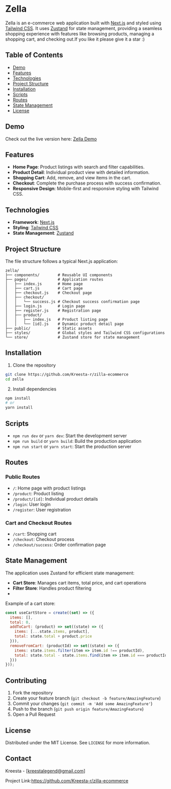 # Zella

Zella is an e-commerce web application built with [Next.js](https://nextjs.org/) and styled using [Tailwind CSS](https://tailwindcss.com/). It uses [Zustand](https://github.com/pmndrs/zustand) for state management, providing a seamless shopping experience with features like browsing products, managing a shopping cart, and checking out.If you like it please give it a star :)

## Table of Contents
- [Demo](#demo)
- [Features](#features)
- [Technologies](#technologies)
- [Project Structure](#project-structure)
- [Installation](#installation)
- [Scripts](#scripts)
- [Routes](#routes)
- [State Management](#state-management)
- [License](#license)

## Demo
Check out the live version here: [Zella Demo](https://zilla-nu.vercel.app/)

## Features
- **Home Page**: Product listings with search and filter capabilities.
- **Product Detail**: Individual product view with detailed information.
- **Shopping Cart**: Add, remove, and view items in the cart.
- **Checkout**: Complete the purchase process with success confirmation.
- **Responsive Design**: Mobile-first and responsive styling with Tailwind CSS.

## Technologies
- **Framework**: [Next.js](https://nextjs.org/)
- **Styling**: [Tailwind CSS](https://tailwindcss.com/)
- **State Management**: [Zustand](https://github.com/pmndrs/zustand)

## Project Structure
The file structure follows a typical Next.js application:

```plaintext
zella/
├── components/        # Reusable UI components
├── pages/             # Application routes
│   ├── index.js       # Home page
│   ├── cart.js        # Cart page
│   ├── checkout.js    # Checkout page
│   ├── checkout/
│   │   └── success.js # Checkout success confirmation page
│   ├── login.js       # Login page
│   ├── register.js    # Registration page
│   ├── product/
│   │   ├── index.js   # Product listing page
│   │   └── [id].js    # Dynamic product detail page
├── public/            # Static assets
├── styles/            # Global styles and Tailwind CSS configurations
└── store/             # Zustand store for state management
```

## Installation

1. Clone the repository
```bash
git clone https://github.com/Kreesta-r/zilla-ecommerce
cd zella
```

2. Install dependencies
```bash
npm install
# or
yarn install
```

## Scripts

- `npm run dev` or `yarn dev`: Start the development server
- `npm run build` or `yarn build`: Build the production application
- `npm run start` or `yarn start`: Start the production server


## Routes

### Public Routes
- `/`: Home page with product listings
- `/product`: Product listing
- `/product/[id]`: Individual product details
- `/login`: User login
- `/register`: User registration

### Cart and Checkout Routes
- `/cart`: Shopping cart
- `/checkout`: Checkout process
- `/checkout/success`: Order confirmation page

## State Management

The application uses Zustand for efficient state management:

- **Cart Store**: Manages cart items, total price, and cart operations
- **Filter Store**: Handles product filtering
-

Example of a cart store:
```javascript
const useCartStore = create((set) => ({
  items: [],
  total: 0,
  addToCart: (product) => set((state) => ({
    items: [...state.items, product],
    total: state.total + product.price
  })),
  removeFromCart: (productId) => set((state) => ({
    items: state.items.filter(item => item.id !== productId),
    total: state.total - state.items.find(item => item.id === productId).price
  }))
}));
```

## Contributing

1. Fork the repository
2. Create your feature branch (`git checkout -b feature/AmazingFeature`)
3. Commit your changes (`git commit -m 'Add some AmazingFeature'`)
4. Push to the branch (`git push origin feature/AmazingFeature`)
5. Open a Pull Request

## License

Distributed under the MIT License. See `LICENSE` for more information.

## Contact

Kreesta - [kreestalegend@gmail.com]

Project Link:https://github.com/Kreesta-r/zilla-ecommerce
